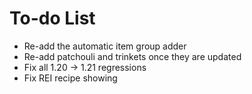 # To-do List

- Re-add the automatic item group adder
- Re-add patchouli and trinkets once they are updated
- Fix all 1.20 -> 1.21 regressions
- Fix REI recipe showing